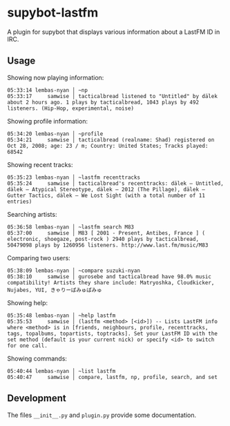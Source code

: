 supybot-lastfm
==============

A plugin for supybot that displays various information about a LastFM ID in IRC.

Usage
-----

Showing now playing information:
```
05:33:14 lembas-nyan │ ~np
05:33:17     samwise │ tacticalbread listened to "Untitled" by dälek about 2 hours ago. 1 plays by tacticalbread, 1043 plays by 492 listeners. (Hip-Hop, experimental, noise)
```

Showing profile information:
```
05:34:20 lembas-nyan │ ~profile
05:34:21     samwise │ tacticalbread (realname: Shad) registered on Oct 28, 2008; age: 23 / m; Country: United States; Tracks played: 68542
```

Showing recent tracks:
```
05:35:23 lembas-nyan │ ~lastfm recenttracks
05:35:24     samwise │ tacticalbread's recenttracks: dälek – Untitled, dälek – Atypical Stereotype, dälek – 2012 (The Pillage), dälek – Gutter Tactics, dälek – We Lost Sight (with a total number of 11 entries)
```

Searching artists:
```
05:36:58 lembas-nyan │ ~lastfm search M83
05:37:00     samwise │ M83 [ 2001 - Present, Antibes, France ] ( electronic, shoegaze, post-rock ) 2940 plays by tacticalbread, 50479098 plays by 1260956 listeners. http://www.last.fm/music/M83
```

Comparing two users:
```
05:38:09 lembas-nyan │ ~compare suzuki-nyan
05:38:10     samwise │ gurosebe and tacticalbread have 98.0% music compatibility! Artists they share include: Matryoshka, Cloudkicker, Nujabes, YUI, きゃりーぱみゅぱみゅ
```

Showing help:
```
05:35:48 lembas-nyan │ ~help lastfm
05:35:53     samwise │ (lastfm <method> [<id>]) -- Lists LastFM info where <method> is in [friends, neighbours, profile, recenttracks, tags, topalbums, topartists, toptracks]. Set your LastFM ID with the set method (default is your current nick) or specify <id> to switch for one call.
```

Showing commands:
```
05:40:44 lembas-nyan │ ~list lastfm
05:40:47     samwise │ compare, lastfm, np, profile, search, and set
```

Development
-----------

The files `__init__.py` and `plugin.py` provide some documentation.
